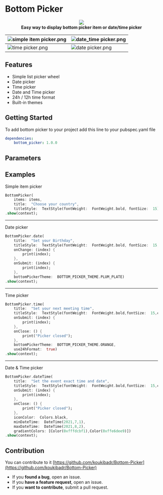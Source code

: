 
#  Bottom Picker

<p  align="center">
	<img  src="https://github.com/koukibadr/Bottom-Picker/blob/main/example/bottom_picker_logo.gif?raw=true"/>
	<br>
	<b>Easy way to display bottom picker item or date/time picker</b>
</p>

  
| ![simple item picker.png](https://github.com/koukibadr/Bottom-Picker/blob/main/example/simple%20item%20picker.png?raw=true) | ![date_time picker.png](https://github.com/koukibadr/Bottom-Picker/blob/main/example/date_time%20picker.png?raw=true) |
|--|--|
| ![time picker.png](https://github.com/koukibadr/Bottom-Picker/blob/main/example/time%20picker.png?raw=true) | ![date picker.png](https://github.com/koukibadr/Bottom-Picker/blob/main/example/date%20picker.png?raw=true) |


##  Features
- Simple list picker wheel
- Date picker 
- Time picker
- Date and Time picker
- 24h / 12h time format
- Built-in themes

##  Getting Started

To add bottom picker to your project add this line to your pubspec.yaml file
```yaml
dependencies:
	bottom_picker: 1.0.0
```

##  Parameters


##  Examples

Simple item picker
```dart
BottomPicker(
	items: items,
	title:  "Choose your country",
	titleStyle:  TextStyle(fontWeight:  FontWeight.bold, fontSize:  15))
.show(context);
```
<hr>

Date picker
```dart
BottomPicker.date(
	title:  "Set your Birthday",
	titleStyle:  TextStyle(fontWeight:  FontWeight.bold, fontSize:  15, color:  Colors.blue),
	onChange: (index) {
		print(index);
	},
	onSubmit: (index) {
		print(index);
	},
	bottomPickerTheme:  BOTTOM_PICKER_THEME.PLUM_PLATE)
.show(context);
```
<hr>

Time picker
```dart
BottomPicker.time(
	title:  "Set your next meeting time",
	titleStyle:  TextStyle(fontWeight:  FontWeight.bold,fontSize:  15,color:  Colors.orange),
	onSubmit: (index) {
		print(index);
	},
	onClose: () {
		print("Picker closed");
	},
	bottomPickerTheme:  BOTTOM_PICKER_THEME.ORANGE,
	use24hFormat:  true)
.show(context);
```

<hr>

Date & Time picker
```dart
BottomPicker.dateTime(
	title:  "Set the event exact time and date",
	titleStyle:  TextStyle(fontWeight:  FontWeight.bold,fontSize:  15,color:  Colors.black),
	onSubmit: (index) {
		print(index);
	},
	onClose: () {
		print("Picker closed");
	},
	iconColor:  Colors.black,
	minDateTime:  DateTime(2021,7,1),
	maxDateTime:  DateTime(2021,8,2),
	gradientColors: [Color(0xfffdcbf1),Color(0xffe6dee9)])
.show(context);
```
##  Contribution

You can contribute to it [https://github.com/koukibadr/Bottom-Picker](https://github.com/koukibadr/Bottom-Picker)
- If you **found a bug**, open an issue.
- If you **have a feature request**, open an issue.
- If you **want to contribute**, submit a pull request.